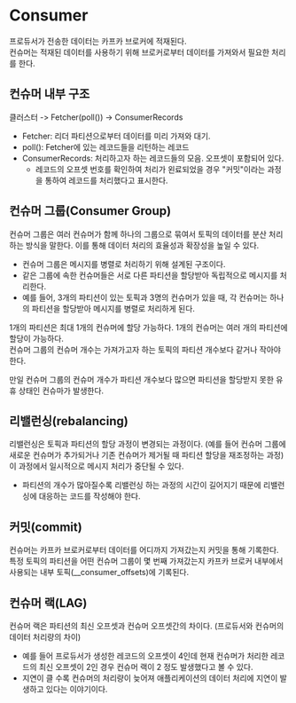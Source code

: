 # Consumer

프로듀서가 전송한 데이터는 카프카 브로커에 적재된다.  
컨슈머는 적재된 데이터를 사용하기 위해 브로커로부터 데이터를 가져와서 필요한 처리를 한다. 

## 컨슈머 내부 구조
클러스터 -> Fetcher(poll()) -> ConsumerRecords

- Fetcher: 리더 파티션으로부터 데이터를 미리 가져와 대기.
- poll(): Fetcher에 있는 레코드들을 리턴하는 레코드
- ConsumerRecords: 처리하고자 하는 레코드들의 모음. 오프셋이 포함되어 있다.
  - 레코드의 오프셋 번호를 확인하여 처리가 왼료되었을 경우 "커밋"이라는 과정을 통하여 레코드를 처리했다고 표시한다.

## 컨슈머 그룹(Consumer Group)
컨슈머 그룹은 여러 컨슈머가 함께 하나의 그룹으로 묶여서 토픽의 데이터를 분산 처리하는 방식을 말한다. 이를 통해 데이터 처리의 효율성과 확장성을 높일 수 있다.
- 컨슈머 그룹은 메시지를 병렬로 처리하기 위해 설계된 구조이다.  
- 같은 그룹에 속한 컨슈머들은 서로 다른 파티션을 할당받아 독립적으로 메시지를 처리한다.
- 예를 들어, 3개의 파티션이 있는 토픽과 3명의 컨슈머가 있을 때, 각 컨슈머는 하나의 파티션을 할당받아 메시지를 병렬로 처리하게 된다.  

1개의 파티션은 최대 1개의 컨슈머에 할당 가능하다. 1개의 컨슈머는 여러 개의 파티션에 할당이 가능하다.  
컨슈머 그룹의 컨슈머 개수는 가져가고자 하는 토픽의 파티션 개수보다 같거나 작아야 한다.  

만일 컨슈머 그룹의 컨슈머 개수가 파티션 개수보다 많으면 파티션을 할당받지 못한 유휴 상태인 컨슈마가 발생한다.  

## 리밸런싱(rebalancing)
리밸런싱은 토픽과 파티션의 할당 과정이 변경되는 과정이다. (예를 들어 컨슈머 그룹에 새로운 컨슈머가 추가되거나 기존 컨슈머가 제거될 때 파티션 할당을 재조정하는 과정)  
이 과정에서 일시적으로 메시지 처리가 중단될 수 있다.  

- 파티션의 개수가 많아질수록 리밸런싱 하는 과정의 시간이 길어지기 때문에 리밸런싱에 대응하는 코드를 작성해야 한다.

## 커밋(commit)
컨슈머는 카프카 브로커로부터 데이터를 어디까지 가져갔는지 커밋을 통해 기록한다.  
특정 토픽의 파티션을 어떤 컨슈머 그룹이 몇 번째 가져갔는지 카프카 브로커 내부에서 사용되는 내부 토픽(__consumer_offsets)에 기록된다.  

## 컨슈머 랙(LAG)
컨슈머 랙은 파티션의 최신 오프셋과 컨슈머 오프셋간의 차이다. (프로듀서와 컨슈머의 데이터 처리량의 차이)
- 예를 들어 프로듀서가 생성한 레코드의 오프셋이 4인데 현재 컨슈머가 처리한 레코드의 최신 오프셋이 2인 경우 컨슈머 랙이 2 정도 발생했다고 볼 수 있다.
- 지연이 클 수록 컨슈머의 처리량이 늦어져 애플리케이션의 데이터 처리에 지연이 발생하고 있다는 이야기이다.

